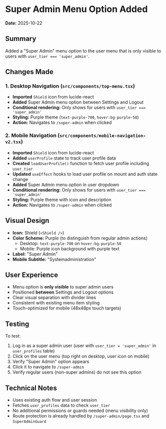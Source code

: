 # Super Admin Menu Option Added

**Date:** 2025-10-22

## Summary
Added a "Super Admin" menu option to the user menu that is only visible to users with `user_tier === 'super_admin'`.

## Changes Made

### 1. Desktop Navigation (`src/components/top-menu.tsx`)
- **Imported** `Shield` icon from lucide-react
- **Added** Super Admin menu option between Settings and Logout
- **Conditional rendering:** Only shows for users with `user_tier === 'super_admin'`
- **Styling:** Purple theme (`text-purple-700`, `hover:bg-purple-50`)
- **Action:** Navigates to `/super-admin` when clicked

### 2. Mobile Navigation (`src/components/mobile-navigation-v2.tsx`)
- **Imported** `Shield` icon from lucide-react
- **Added** `userProfile` state to track user profile data
- **Created** `loadUserProfile()` function to fetch user profile including `user_tier`
- **Updated** `useEffect` hooks to load user profile on mount and auth state change
- **Added** Super Admin menu option in user dropdown
- **Conditional rendering:** Only shows for users with `user_tier === 'super_admin'`
- **Styling:** Purple theme with icon and description
- **Action:** Navigates to `/super-admin` when clicked

## Visual Design
- **Icon:** Shield (`<Shield />`)
- **Color Scheme:** Purple (to distinguish from regular admin actions)
  - Desktop: `text-purple-700` on `hover:bg-purple-50`
  - Mobile: Purple icon background with purple text
- **Label:** "Super Admin"
- **Mobile Subtitle:** "Systemadministration"

## User Experience
- Menu option is **only visible** to super admin users
- Positioned **between** Settings and Logout options
- Clear visual separation with divider lines
- Consistent with existing menu item styling
- Touch-optimized for mobile (48x48px touch targets)

## Testing
To test:
1. Log in as a super admin user (user with `user_tier = 'super_admin'` in `user_profiles` table)
2. Click on the user menu (top right on desktop, user icon on mobile)
3. Verify "Super Admin" option appears
4. Click it to navigate to `/super-admin`
5. Verify regular users (non-super admins) do not see this option

## Technical Notes
- Uses existing auth flow and user session
- Fetches `user_profiles` data to check `user_tier`
- No additional permissions or guards needed (menu visibility only)
- Route protection is already handled by `/super-admin/page.tsx` and `SuperAdminGuard`

